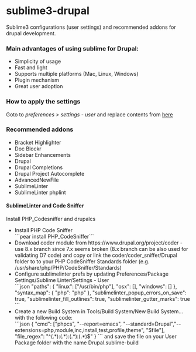 # sublime3-drupal

Sublime3 configurations (user settings) and recommended addons for drupal development.

<h3>Main advantages of using sublime for Drupal:</h3>
<ul>
  <li>Simplicity of usage</li>
  <li>Fast and light</li>
  <li>Supports multiple platforms (Mac, Linux, Windows)</li>
  <li>Plugin mechanism</li>
  <li>Great user adoption</li>
</ul>

<h3>How to apply the settings</h3>
<p>Goto to <em>preferences > settings - user</em> and replace contents from <a href="https://github.com/pauloamgomes/sublime3-drupal/blob/master/Preferences.sublime-settings">here</a>

<h3>Recommended addons</h3>
<ul>
  <li>Bracket Highlighter</li>
  <li>Doc Blockr</li>
  <li>Sidebar Enhancements</li>
  <li>Drupal</li>
  <li>Drupal Completions</li>
  <li>Drupal Project Autocomplete</li>
  <li>AdvancedNewFile</li>
  <li>SublimeLinter</li>
  <li>SublimeLinter phplint</li>
</ul>

<h4>SublimeLinter and Code Sniffer</h4>
<p>Install PHP_Codesniffer and drupalcs</p>
<ul>
  <li>Install PHP Code Sniffer <br/>```pear install PHP_CodeSniffer```</li>
  <li>Download coder module from https://www.drupal.org/project/coder - use 8.x branch since 7.x seems broken (8.x branch can be also used for validating D7 code) and copy or link the coder/coder_sniffer/Drupal folder to to your PHP CodeSniffer Standards folder (e.g. /usr/share/php/PHP/CodeSniffer/Standards)</li>
  <li>Configure sublimelinter prefs by updating Preferences/Package Settings/Sublime Linter/Settings - User<br/>
  ```json
    "paths": {
        "linux": ["/usr/bin/php"],
        "osx": [],
        "windows": []
    },
    "syntax_map": {
        "php": "php"
    },
    "sublimelinter_popup_errors_on_save": true,
    "sublimelinter_fill_outlines": true,
    "sublimelinter_gutter_marks": true
  ```
  </li>
  <li>Create a new Build System in Tools/Build System/New Build System... with the following code:<br/>
  ```json
  {
    "cmd": ["phpcs", "--report=emacs", "--standard=Drupal","--extensions=php,module,inc,install,test,profile,theme", "$file"],
    "file_regex": "^(.*):(.*):(.*):(.*)$"
  }
  ```
  and save the file on your User Package folder with the name Drupal.sublime-build
  </li>
</ul>
